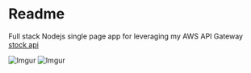 # Readme

Full stack Nodejs single page app for leveraging my AWS API Gateway [stock api](https://github.com/lbrenman/my-lambda-javascript-apis)

![Imgur](https://i.imgur.com/sjbLqlp.png)
![Imgur](https://i.imgur.com/iezFwIW.png)